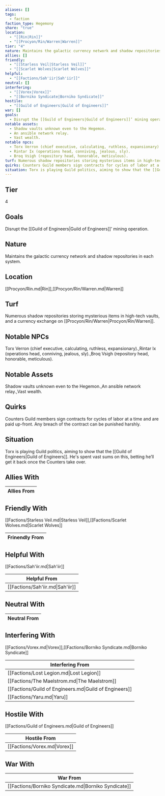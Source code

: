 ```yaml
---
aliases: []
tags:
  - faction
faction_type: Hegemony
share: "true"
location:
  - "[[Rin|Rin]]"
  - "[[Procyon/Rin/Warren|Warren]]"
tier: "4"
nature: Maintains the galactic currency network and shadow repositories in each system.
allies: []
friendly:
  - "[[Starless Veil|Starless Veil]]"
  - "[[Scarlet Wolves|Scarlet Wolves]]"
helpful:
  - "[[Factions/Sah'iir|Sah'iir]]"
neutral: []
interfering:
  - "[[Vorex|Vorex]]"
  - "[[Borniko Syndicate|Borniko Syndicate]]"
hostile:
  - "[[Guild of Engineers|Guild of Engineers]]"
war: []
goals:
  - Disrupt the [[Guild of Engineers|Guild of Engineers]]’ mining operation.
notable assets:
  - Shadow vaults unknown even to the Hegemon.
  - An ansible network relay.
  - Vast wealth.
notable npcs:
  - Torx Verron (chief executive, calculating, ruthless, expansionary).
  - Rintar Ix (operations head, conniving, jealous, sly).
  - Broq Vsigh (repository head, honorable, meticulous).
turf: Numerous shadow repositories storing mysterious items in high-tech vaults, and a currency exchange on [[Procyon/Rin/Warren|Procyon/Rin/Warren]].
quirks: Counters Guild members sign contracts for cycles of labor at a time and are paid up-front. Any breach of the contract can be punished harshly.
situation: Torx is playing Guild politics, aiming to show that the [[Guild of Engineers|Guild of Engineers]]. He's spent vast sums on this, betting he’ll get it back once the Counters take over.
---
```

## Tier

4

## Goals

Disrupt the [[Guild of Engineers|Guild of Engineers]]’ mining operation.

## Nature

Maintains the galactic currency network and shadow repositories in each system.

## Location

[[Procyon/Rin.md|Rin]],[[Procyon/Rin/Warren.md|Warren]]

## Turf

Numerous shadow repositories storing mysterious items in high-tech vaults, and a currency exchange on [[Procyon/Rin/Warren|Procyon/Rin/Warren]].

## Notable NPCs

Torx Verron (chief executive, calculating, ruthless, expansionary).,Rintar Ix (operations head, conniving, jealous, sly).,Broq Vsigh (repository head, honorable, meticulous).

## Notable Assets

Shadow vaults unknown even to the Hegemon.,An ansible network relay.,Vast wealth.

## Quirks

Counters Guild members sign contracts for cycles of labor at a time and are paid up-front. Any breach of the contract can be punished harshly.

## Situation

Torx is playing Guild politics, aiming to show that the [[Guild of Engineers|Guild of Engineers]]. He's spent vast sums on this, betting he’ll get it back once the Counters take over.

## Allies With



| Allies From |
| ----------- |


## Friendly With

[[Factions/Starless Veil.md|Starless Veil]],[[Factions/Scarlet Wolves.md|Scarlet Wolves]]

| Frinendly From |
| -------------- |


## Helpful With

[[Factions/Sah'iir.md|Sah'iir]]

| Helpful From                     |
| -------------------------------- |
| [[Factions/Sah'iir.md\|Sah'iir]] |


## Neutral With




| Neutral From |
| ------------ |



## Interfering With

[[Factions/Vorex.md|Vorex]],[[Factions/Borniko Syndicate.md|Borniko Syndicate]]


| Interfering From                                       |
| ------------------------------------------------------ |
| [[Factions/Lost Legion.md\|Lost Legion]]               |
| [[Factions/The Maelstrom.md\|The Maelstrom]]           |
| [[Factions/Guild of Engineers.md\|Guild of Engineers]] |
| [[Factions/Yaru.md\|Yaru]]                             |



## Hostile With

[[Factions/Guild of Engineers.md|Guild of Engineers]]


| Hostile From                 |
| ---------------------------- |
| [[Factions/Vorex.md\|Vorex]] |



## War With



| War From                                             |
| ---------------------------------------------------- |
| [[Factions/Borniko Syndicate.md\|Borniko Syndicate]] |

